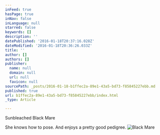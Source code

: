 ```yaml
---
inFeed: true
hasPage: true
inNav: false
inLanguage: null
starred: false
keywords: []
description: ''
datePublished: '2016-01-18T20:37:16.028Z'
dateModified: '2016-01-18T20:36:26.033Z'
title: ''
author: []
authors: []
publisher:
  name: null
  domain: null
  url: null
  favicon: null
sourcePath: _posts/2016-01-18-b1ffec2a-89e1-43a5-bd73-f85845227ebb.md
published: true
url: b1ffec2a-89e1-43a5-bd73-f85845227ebb/index.html
_type: Article

---
```

Sunbleached Black Mare

She knows how to pose. And enjoys a pretty good pedigree.
![Black Mare](https://the-grid-user-content.s3-us-west-2.amazonaws.com/35ad0e62-4efd-4037-8707-429d5f8bc647.jpg)